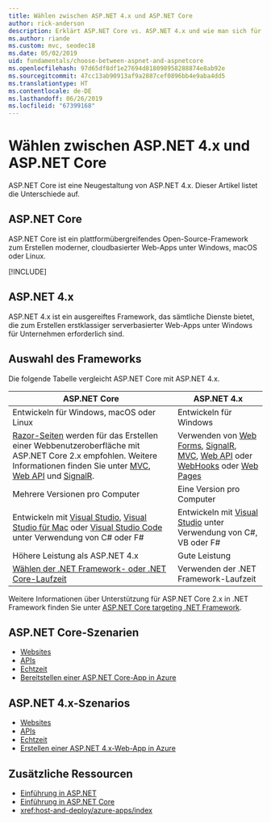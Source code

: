 ```yaml
---
title: Wählen zwischen ASP.NET 4.x und ASP.NET Core
author: rick-anderson
description: Erklärt ASP.NET Core vs. ASP.NET 4.x und wie man sich für eines von beiden entscheidet.
ms.author: riande
ms.custom: mvc, seodec18
ms.date: 05/02/2019
uid: fundamentals/choose-between-aspnet-and-aspnetcore
ms.openlocfilehash: 97d65df8df1e27694d818098958288874e8ab92e
ms.sourcegitcommit: 47cc13ab90913af9a2887cef0896bb4e9aba4dd5
ms.translationtype: HT
ms.contentlocale: de-DE
ms.lasthandoff: 06/26/2019
ms.locfileid: "67399168"
---
```

# <a name="choose-between-aspnet-4x-and-aspnet-core"></a>Wählen zwischen ASP.NET 4.x und ASP.NET Core

ASP.NET Core ist eine Neugestaltung von ASP.NET 4.x. Dieser Artikel listet die Unterschiede auf.

## <a name="aspnet-core"></a>ASP.NET Core

ASP.NET Core ist ein plattformübergreifendes Open-Source-Framework zum Erstellen moderner, cloudbasierter Web-Apps unter Windows, macOS oder Linux.

[!INCLUDE[](~/includes/benefits.md)]

## <a name="aspnet-4x"></a>ASP.NET 4.x

ASP.NET 4.x ist ein ausgereiftes Framework, das sämtliche Dienste bietet, die zum Erstellen erstklassiger serverbasierter Web-Apps unter Windows für Unternehmen erforderlich sind.

## <a name="framework-selection"></a>Auswahl des Frameworks

Die folgende Tabelle vergleicht ASP.NET Core mit ASP.NET 4.x.

| ASP.NET Core | ASP.NET 4.x |
|---|---|
|Entwickeln für Windows, macOS oder Linux|Entwickeln für Windows|
|[Razor-Seiten](xref:razor-pages/index) werden für das Erstellen einer Webbenutzeroberfläche mit ASP.NET Core 2.x empfohlen. Weitere Informationen finden Sie unter [MVC](xref:mvc/overview), [Web API](xref:tutorials/first-web-api) und [SignalR](xref:signalr/introduction).|Verwenden von [Web Forms](/aspnet/web-forms), [SignalR](/aspnet/signalr), [MVC](/aspnet/mvc), [Web API](/aspnet/web-api/) oder [WebHooks](/aspnet/webhooks/) oder [Web Pages](/aspnet/web-pages)|
|Mehrere Versionen pro Computer|Eine Version pro Computer|
|Entwickeln mit [Visual Studio](https://visualstudio.microsoft.com/vs/), [Visual Studio für Mac](https://visualstudio.microsoft.com/vs/mac/) oder [Visual Studio Code](https://code.visualstudio.com/) unter Verwendung von C# oder F#|Entwickeln mit [Visual Studio](https://visualstudio.microsoft.com/vs/) unter Verwendung von C#, VB oder F#|
|Höhere Leistung als ASP.NET 4.x|Gute Leistung|
|[Wählen der .NET Framework- oder .NET Core-Laufzeit](/dotnet/standard/choosing-core-framework-server)|Verwenden der .NET Framework-Laufzeit|

Weitere Informationen über Unterstützung für ASP.NET Core 2.x in .NET Framework finden Sie unter [ASP.NET Core targeting .NET Framework](xref:index#target-framework).

## <a name="aspnet-core-scenarios"></a>ASP.NET Core-Szenarien

* [Websites](xref:tutorials/first-mvc-app/index)
* [APIs](xref:tutorials/first-web-api)
* [Echtzeit](xref:signalr/index)
* [Bereitstellen einer ASP.NET Core-App in Azure](/azure/app-service/app-service-web-get-started-dotnet)

## <a name="aspnet-4x-scenarios"></a>ASP.NET 4.x-Szenarios

* [Websites](/aspnet/mvc)
* [APIs](/aspnet/web-api)
* [Echtzeit](/aspnet/signalr)
* [Erstellen einer ASP.NET 4.x-Web-App in Azure](/azure/app-service/app-service-web-get-started-dotnet-framework)

## <a name="additional-resources"></a>Zusätzliche Ressourcen

* [Einführung in ASP.NET](/aspnet/overview)
* [Einführung in ASP.NET Core](xref:index)
* <xref:host-and-deploy/azure-apps/index>
